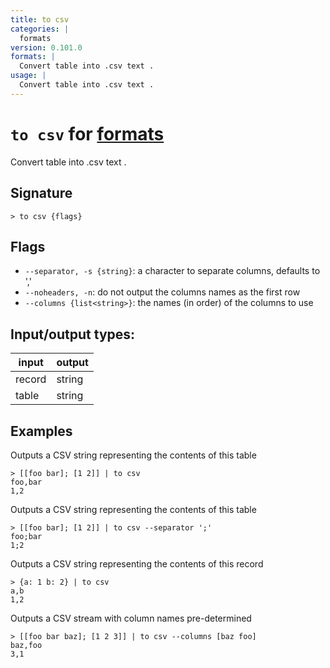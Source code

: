 ```yaml
---
title: to csv
categories: |
  formats
version: 0.101.0
formats: |
  Convert table into .csv text .
usage: |
  Convert table into .csv text .
---
```

<!-- This file is automatically generated. Please edit the command in https://github.com/nushell/nushell instead. -->

# `to csv` for [formats](/commands/categories/formats.md)

<div class='command-title'>Convert table into .csv text .</div>

## Signature

```> to csv {flags} ```

## Flags

 -  `--separator, -s {string}`: a character to separate columns, defaults to ','
 -  `--noheaders, -n`: do not output the columns names as the first row
 -  `--columns {list<string>}`: the names (in order) of the columns to use


## Input/output types:

| input  | output |
| ------ | ------ |
| record | string |
| table  | string |
## Examples

Outputs a CSV string representing the contents of this table
```nu
> [[foo bar]; [1 2]] | to csv
foo,bar
1,2

```

Outputs a CSV string representing the contents of this table
```nu
> [[foo bar]; [1 2]] | to csv --separator ';'
foo;bar
1;2

```

Outputs a CSV string representing the contents of this record
```nu
> {a: 1 b: 2} | to csv
a,b
1,2

```

Outputs a CSV stream with column names pre-determined
```nu
> [[foo bar baz]; [1 2 3]] | to csv --columns [baz foo]
baz,foo
3,1

```
